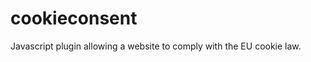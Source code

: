cookieconsent
=============

Javascript plugin allowing a website to comply with the EU cookie law.
